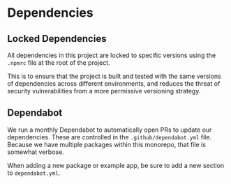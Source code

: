 # Dependencies

## Locked Dependencies
All dependencies in this project are locked to specific versions using the `.npmrc` file at the root of the project.

This is to ensure that the project is built and tested with the same versions of dependencies across different environments, and reduces the threat of security vulnerabilities from a more permissive versioning strategy.

## Dependabot
We run a monthly Dependabot to automatically open PRs to update our dependencies. These are controlled in the `.github/dependabot.yml` file. Because we have multiple packages within this monorepo, that file is somewhat verbose.

When adding a new package or example app, be sure to add a new section to `dependabot.yml`.
